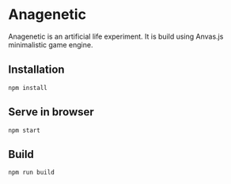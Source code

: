 # Anagenetic
Anagenetic is an artificial life experiment. It is build using Anvas.js minimalistic game engine.

## Installation
```
npm install
```

## Serve in browser
```
npm start
```

## Build
```
npm run build
```
